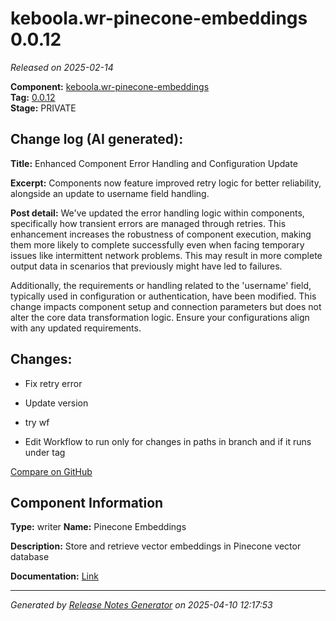 #  keboola.wr-pinecone-embeddings 0.0.12

_Released on 2025-02-14_

**Component:** [keboola.wr-pinecone-embeddings](https://github.com/keboola/component-embeddings-v2)  
**Tag:** [0.0.12](https://github.com/keboola/component-embeddings-v2/releases/tag/0.0.12)  
**Stage:** PRIVATE


## Change log (AI generated):
**Title:** Enhanced Component Error Handling and Configuration Update

**Excerpt:** Components now feature improved retry logic for better reliability, alongside an update to username field handling.

**Post detail:**
We've updated the error handling logic within components, specifically how transient errors are managed through retries. This enhancement increases the robustness of component execution, making them more likely to complete successfully even when facing temporary issues like intermittent network problems. This may result in more complete output data in scenarios that previously might have led to failures.

Additionally, the requirements or handling related to the 'username' field, typically used in configuration or authentication, have been modified. This change impacts component setup and connection parameters but does not alter the core data transformation logic. Ensure your configurations align with any updated requirements.



## Changes:



- Fix retry error 




- Update version 




- try wf 




- Edit Workflow to run only for changes in paths in branch and if it runs under tag 



[Compare on GitHub](https://github.com/keboola/component-embeddings-v2/compare/0.0.11...0.0.12)



## Component Information
**Type:** writer
**Name:** Pinecone Embeddings

**Description:** Store and retrieve vector embeddings in Pinecone vector database


**Documentation:** [Link](https://github.com/keboola/component-embeddings-v2/blob/master/README.md)



---
_Generated by [Release Notes Generator](https://github.com/keboola/release-notes-generator)
on 2025-04-10 12:17:53_